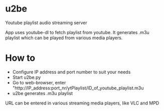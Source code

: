 # u2be
Youtube playlist audio streaming server

App uses youtube-dl to fetch playlist from youtube. It generates .m3u playlist which can be played from various media players.

# How to
- Configure IP address and port number to suit your needs
- Start u2be.py
- Go to web-browser, enter "http://IP_address:port_nr/ytPlaylist/ID_of_youtube_playlist.m3u
- u2be generates .m3u playlist

URL can be entered in various streaming media players, like VLC and MPD
